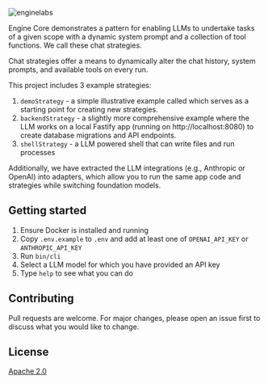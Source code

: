 ![enginelabs](https://github.com/user-attachments/assets/ed537409-ab60-4473-9a5b-a8511f3b6d2b)

Engine Core demonstrates a pattern for enabling LLMs to undertake tasks of a given scope with a dynamic system prompt and a collection of tool functions. We call these chat strategies.

Chat strategies offer a means to dynamically alter the chat history, system prompts, and available tools on every run.

This project includes 3 example strategies:

1.  `demoStrategy` - a simple illustrative example called which serves as a starting point for creating new strategies.
2.  `backendStrategy` - a slightly more comprehensive example where the LLM works on a local Fastify app (running on http://localhost:8080) to create database migrations and API endpoints.
3.  `shellStrategy` - a LLM powered shell that can write files and run processes

Additionally, we have extracted the LLM integrations (e.g., Anthropic or OpenAI) into adapters, which allow you to run the same app code and strategies while switching foundation models.

## Getting started

1. Ensure Docker is installed and running
2. Copy `.env.example` to `.env` and add at least one of `OPENAI_API_KEY` or `ANTHROPIC_API_KEY`
3. Run `bin/cli`
4. Select a LLM model for which you have provided an API key
5. Type `help` to see what you can do

## Contributing

Pull requests are welcome. For major changes, please open an issue first to discuss what you would like to change.

## License

[Apache 2.0](LICENSE)
